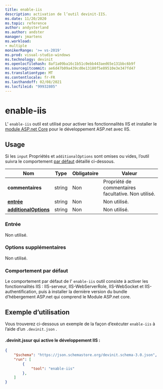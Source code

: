 ```yaml
---
title: enable-iis
description: activation de l’outil devinit-IIS.
ms.date: 11/20/2020
ms.topic: reference
author: andysterland
ms.author: andster
manager: jmartens
ms.workload:
- multiple
monikerRange: '>= vs-2019'
ms.prod: visual-studio-windows
ms.technology: devinit
ms.openlocfilehash: 8af1a09ba16c1b51c0ebb443aed65e131bbc6b9f
ms.sourcegitcommit: ae6d47b09a439cd0e13180f5e89510e3e347fd47
ms.translationtype: MT
ms.contentlocale: fr-FR
ms.lasthandoff: 02/08/2021
ms.locfileid: "99932805"
---
```

# <a name="enable-iis"></a>enable-iis

L' `enable-iis` outil est utilisé pour activer les fonctionnalités IIS et installer le [module ASP.net Core](/aspnet/core/host-and-deploy/aspnet-core-module) pour le développement ASP.net avec IIS.

## <a name="usage"></a>Usage

Si les `input` Propriétés et `additionalOptions` sont omises ou vides, l’outil suivra le comportement [par défaut](#default-behavior) détaillé ci-dessous.

| Nom                                             | Type   | Obligatoire | Valeur                                                                               |
|--------------------------------------------------|--------|----------|-------------------------------------------------------------------------------------|
| **commentaires**                                     | string | Non       | Propriété de commentaires facultative. Non utilisé.                                               |
| [**entrée**](#input)                              | string | Non       | Non utilisé.                                                                           |
| [**additionalOptions**](#additional-options)     | string | Non       | Non utilisé.                                                                           |

### <a name="input"></a>Entrée

Non utilisé.

### <a name="additional-options"></a>Options supplémentaires

Non utilisé.

### <a name="default-behavior"></a>Comportement par défaut

Le comportement par défaut de l' `enable-iis` outil consiste à activer les fonctionnalités IIS : IIS-serveur, IIS-WebServerRole, IIS-WebSocket et IIS-authentification, puis à installer la dernière version du bundle d’hébergement ASP.net qui comprend le Module ASP.net core.

## <a name="example-usage"></a>Exemple d’utilisation
Vous trouverez ci-dessous un exemple de la façon d’exécuter `enable-iis` à l’aide d’un `.devinit.json` .

#### <a name="devinitjson-that-will-enable-iis-development"></a>.devinit.jssur qui active le développement IIS :
```json
{
    "$schema": "https://json.schemastore.org/devinit.schema-3.0.json",
    "run": [
        {
            "tool": "enable-iis"
        },
    ]
}
```